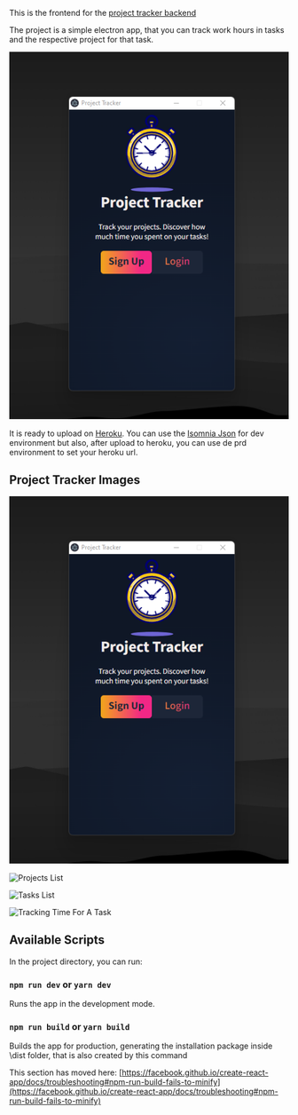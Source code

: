 This is the frontend for the [project tracker backend](https://github.com/brunomileto/project-tracker-backend)

The project is a simple electron app, that you can track work hours in tasks and the respective project for that task.

![App Image](https://github.com/brunomileto/project-tracker-backend/blob/master/docs/assets/imgs/Screenshot_04.png?raw=true)

It is ready to upload on [Heroku](https://heroku.com/). You can use the [Isomnia Json](https://github.com/brunomileto/project-tracker-backend/blob/master/Insomnia_2022-04-29.json) for dev environment but also, after upload to heroku, you can use de prd environment to set your heroku url.


## Project Tracker Images

![App Image](https://github.com/brunomileto/project-tracker-backend/blob/master/docs/assets/imgs/Screenshot_04.png?raw=true)

![Projects List]()

![Tasks List]()

![Tracking Time For A Task]()


## Available Scripts

In the project directory, you can run:

### `npm run dev` or `yarn dev`

Runs the app in the development mode.

### `npm run build` or `yarn build`

Builds the app for production, generating the installation package inside \dist folder, that is also created by this command


This section has moved here: [https://facebook.github.io/create-react-app/docs/troubleshooting#npm-run-build-fails-to-minify](https://facebook.github.io/create-react-app/docs/troubleshooting#npm-run-build-fails-to-minify)
